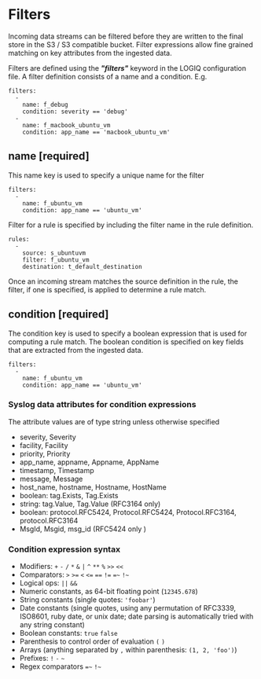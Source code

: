 # Filters

Incoming data streams can be filtered before they are written to the final store in the S3 / S3 compatible bucket. Filter expressions allow fine grained matching on key attributes from the ingested data.

Filters are defined using the _**"filters"**_ keyword in the LOGIQ configuration file. A filter definition consists of a name and a condition. E.g.

```text
filters:
  -
    name: f_debug
    condition: severity == 'debug'
  -
    name: f_macbook_ubuntu_vm
    condition: app_name == 'macbook_ubuntu_vm'
```

## name \[required\]

This name key is used to specify a unique name for the filter

```text
filters:
  -
    name: f_ubuntu_vm
    condition: app_name == 'ubuntu_vm'
```

Filter for a rule is specified by including the filter name in the rule definition.

```text
rules:
  -
    source: s_ubuntuvm
    filter: f_ubuntu_vm
    destination: t_default_destination
```

Once an incoming stream matches the source definition in the rule, the filter, if one is specified, is applied to determine a rule match.

## condition \[required\]

The condition key is used to specify a boolean expression that is used for computing a rule match. The boolean condition is specified on key fields that are extracted from the ingested data.

```text
filters:
  -
    name: f_ubuntu_vm
    condition: app_name == 'ubuntu_vm'
```

### Syslog data attributes for condition expressions

The attribute values are of type string unless otherwise specified

* severity, Severity
* facility, Facility
* priority, Priority
* app\_name, appname, Appname, AppName
* timestamp, Timestamp
* message, Message
* host\_name, hostname, Hostname, HostName
* boolean: tag.Exists, Tag.Exists
* string: tag.Value, Tag.Value \(RFC3164 only\)
* boolean: protocol.RFC5424, Protocol.RFC5424, Protocol.RFC3164, protocol.RFC3164
* MsgId, Msgid, msg\_id \(RFC5424 only \)

### Condition expression syntax

* Modifiers: `+` `-` `/` `*` `&` `|` `^` `**` `%` `>>` `<<`
* Comparators: `>` `>=` `<` `<=` `==` `!=` `=~` `!~`
* Logical ops: `||` `&&`
* Numeric constants, as 64-bit floating point \(`12345.678`\)
* String constants \(single quotes: `'foobar'`\)
* Date constants \(single quotes, using any permutation of RFC3339, ISO8601, ruby date, or unix date; date parsing is automatically tried with any string constant\)
* Boolean constants: `true` `false`
* Parenthesis to control order of evaluation `(` `)`
* Arrays \(anything separated by `,` within parenthesis: `(1, 2, 'foo')`\)
* Prefixes: `!` `-` `~`
* Regex comparators `=~` `!~`




